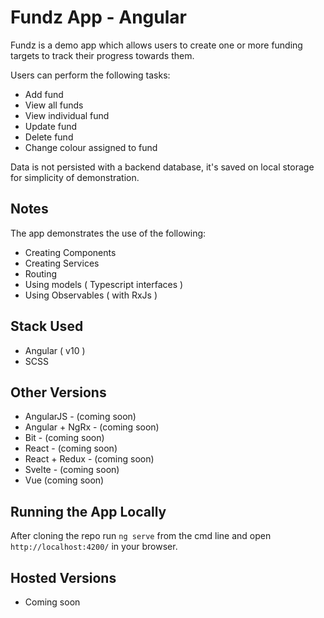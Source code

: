 # Fundz App - Angular 

Fundz is a demo app which allows users to create one or more funding targets to track their progress towards them.

Users can perform the following tasks:

- Add fund
- View all funds
- View individual fund
- Update fund
- Delete fund
- Change colour assigned to fund

Data is not persisted with a backend database, it's saved on local storage for simplicity of demonstration.

## Notes

The app demonstrates the use of the following:

- Creating Components
- Creating Services
- Routing
- Using models ( Typescript interfaces )
- Using Observables ( with RxJs )

## Stack Used

- Angular ( v10 )
- SCSS

## Other Versions

- AngularJS - (coming soon)
- Angular + NgRx - (coming soon)
- Bit - (coming soon)
- React - (coming soon)
- React + Redux - (coming soon)
- Svelte - (coming soon)
- Vue (coming soon)

## Running the App Locally

After cloning the repo run `ng serve` from the cmd line and open `http://localhost:4200/` in your browser.

## Hosted Versions

- Coming soon
